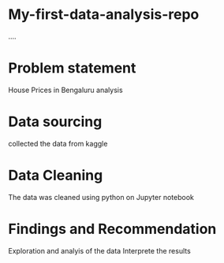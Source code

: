 # My-first-data-analysis-repo

....

# Problem statement
House Prices in Bengaluru analysis

# Data sourcing
collected the data from kaggle


# Data Cleaning
The data was cleaned using python on Jupyter notebook

# Findings and Recommendation
Exploration and analyis of the data
Interprete the results

